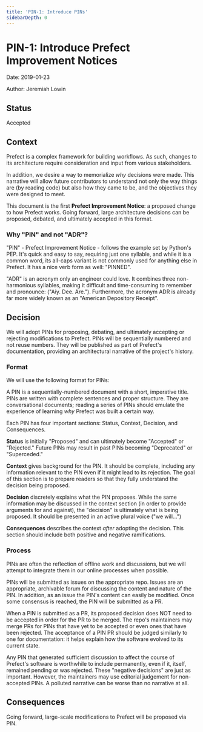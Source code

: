 ```yaml
---
title: 'PIN-1: Introduce PINs'
sidebarDepth: 0
---
```


# PIN-1: Introduce Prefect Improvement Notices

Date: 2019-01-23

Author: Jeremiah Lowin

## Status

Accepted

## Context

Prefect is a complex framework for building workflows. As such, changes to its architecture require consideration and input from various stakeholders.

In addition, we desire a way to memorialize _why_ decisions were made. This narrative will allow future contributors to understand not only the way things are (by reading code) but also how they came to be, and the objectives they were designed to meet.

This document is the first **Prefect Improvement Notice**: a proposed change to how Prefect works. Going forward, large architecture decisions can be proposed, debated, and ultimately accepted in this format.

### Why "PIN" and not "ADR"?

"PIN" - Prefect Improvement Notice - follows the example set by Python's PEP. It's quick and easy to say, requiring just one syllable, and while it is a common word, its all-caps variant is not commonly used for anything else in Prefect. It has a nice verb form as well: "PINNED".

"ADR" is an acronym only an engineer could love. It combines three non-harmonious syllables, making it difficult and time-consuming to remember and pronounce: ("Aiy. Dee. Are."). Furthermore, the acronym ADR is already far more widely known as an "American Depository Receipt".

## Decision

We will adopt PINs for proposing, debating, and ultimately accepting or rejecting modifications to Prefect. PINs will be sequentially numbered and not reuse numbers. They will be published as part of Prefect's documentation, providing an architectural narrative of the project's history.

### Format

We will use the following format for PINs:

A PIN is a sequentially-numbered document with a short, imperative title. PINs are written with complete sentences and proper structure. They are conversational documents; reading a series of PINs should emulate the experience of learning _why_ Prefect was built a certain way.

Each PIN has four important sections: Status, Context, Decision, and Consequences.

**Status** is initially "Proposed" and can ultimately become "Accepted" or "Rejected." Future PINs may result in past PINs becoming "Deprecated" or "Superceded."

**Context** gives background for the PIN. It should be complete, including any information relevant to the PIN even if it might lead to its rejection. The goal of this section is to prepare readers so that they fully understand the decision being proposed.

**Decision** discretely explains what the PIN proposes. While the same information may be discussed in the context section (in order to provide arguments for and against), the "decision" is ultimately what is being proposed. It should be presented in an active plural voice ("we will...")

**Consequences** describes the context _after_ adopting the decision. This section should include both positive and negative ramifications.

### Process

PINs are often the reflection of offline work and discussions, but we will attempt to integrate them in our online processes when possible.

PINs will be submitted as issues on the appropriate repo. Issues are an appropriate, archivable forum for discussing the content and nature of the PIN. In addition, as an issue the PIN's content can easily be modified. Once some consensus is reached, the PIN will be submitted as a PR.

When a PIN is submitted as a PR, its proposed decision does NOT need to be accepted in order for the PR to be merged. The repo's maintainers may merge PRs for PINs that have yet to be accepted or even ones that have been rejected. The acceptance of a PIN PR should be judged similarly to one for documentation: it helps explain how the software evolved to its current state.

Any PIN that generated sufficient discussion to affect the course of Prefect's software is worthwhile to include permanently, even if it, itself, remained pending or was rejected. These "negative decisions" are just as important. However, the maintainers may use editorial judgement for non-accepted PINs. A polluted narrative can be worse than no narrative at all.

## Consequences

Going forward, large-scale modifications to Prefect will be proposed via PIN.
